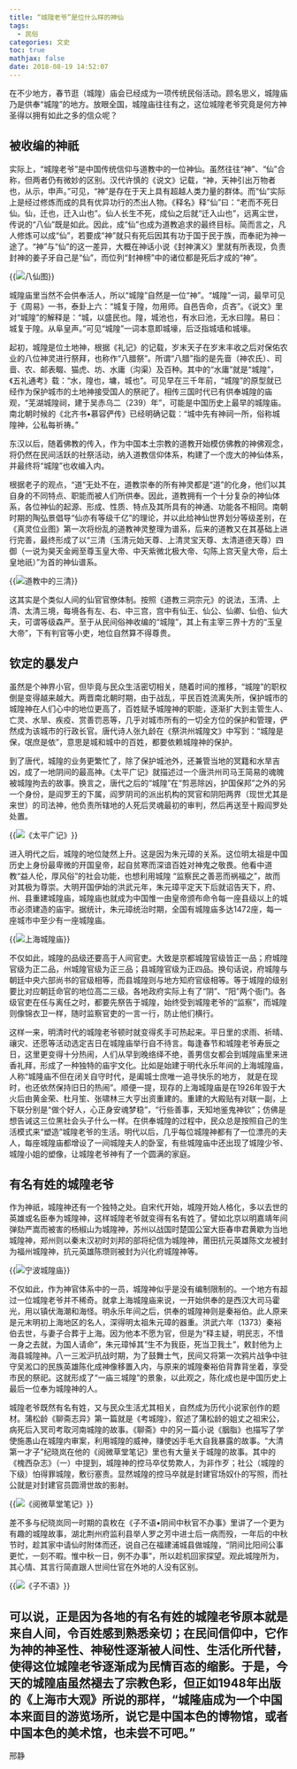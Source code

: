 ```yaml
---
title: “城隍老爷”是位什么样的神仙
tags:
  - 民俗
categories: 文史
toc: true
mathjax: false
date: 2018-08-19 14:52:07
---
```

在不少地方，春节逛（城隍）庙会已经成为一项传统民俗活动。顾名思义，城隍庙乃是供奉“城隍”的地方。放眼全国，城隍庙往往有之，这位城隍老爷究竟是何方神圣得以拥有如此之多的信众呢？

## 被收编的神祇

实际上，“城隍老爷”是中国传统信仰与道教中的一位神仙。虽然往往“神”、“仙”合称，但两者仍有微妙的区别。汉代许慎的《说文》记载，“神，天神引出万物者也，从示，申声。”可见，“神”是存在于天上具有超越人类力量的群体。而“仙”实际上是经过修炼而成的具有优异功行的杰出人物。《释名》释“仙”曰：“老而不死日仙。仙，迁也，迁入山也”。仙人长生不死，成仙之后就“迁入山也”，远离尘世，传说的“八仙”既是如此。因此，成“仙”也成为道教追求的最终目标。简而言之，凡人修炼可以成“仙”，若要成“神”就只有死后因其有功于国于民于族，而奉祀为神一途了。“神”与“仙”的这一差异，大概在神话小说《封神演义》里就有所表现，负责封神的姜子牙自己是“仙”，而位列“封神榜”中的诸位都是死后才成的“神”。

{{<img src="https://ian2.oss-cn-hangzhou.aliyuncs.com/clt6/20190307205552.png" alt="八仙图">}}

城隍庙里当然不会供奉活人，所以“城隍”自然是一位“神”。“城隍”一词，最早可见于《周易》一书，泰卦上六：“城复于隍，勿用师。自邑告命，贞吝”。《说文》里对“城隍”的解释是：“城，以盛民也。隍，城池也，有水曰池，无水曰隍。易曰：城复于隍。从阜皇声。”可见“城隍”一词本意即城壕，后泛指城墙和城壕。

起初，城隍是位土地神，根据《礼记》的记载，岁末天子在岁末丰收之后对保佑农业的八位神灵进行祭拜，也称作“八腊祭”。所谓“八腊”指的是先啬（神农氏）、司啬、农、邮表畷、猫虎、坊、水庸（沟渠）及百种。其中的“水庸”就是“城隍”，《五礼通考》载：“水，隍也，墉，城也”。可见早在三千年前，“城隍”的原型就已经作为保护城市的土地神接受国人的祭祀了。相传三国时代已有供奉城隍的庙观，“芜湖城隍祠，建于吴赤乌二（239）年”，可能是中国历史上最早的城隍庙。南北朝时候的《北齐书•慕容俨传》已经明确记载：“城中先有神祠一所，俗称城隍神，公私每祈祷。”

东汉以后，随着佛教的传入，作为中国本土宗教的道教开始模仿佛教的神佛观念，将仍然在民间活跃的社祭活动，纳入道教信仰体系，构建了一个庞大的神仙体系，并最终将“城隍”也收编入内。

根据老子的观点，“道”无处不在，道教崇奉的所有神灵都是“道”的化身，他们以其自身的不同特点、职能而被人们所供奉。因此，道教拥有一个十分复杂的神仙体系，各位神仙的起源、形成、性质、特点及其所具有的神通、功能各不相同。南朝时期的陶弘景倡导“仙亦有等级千亿”的理论，并以此给神仙世界划分等级差别，在《真灵位业图》第一次将纷乱的道教神灵整理为谱系，后来的道教又在其基础上进行完善，最终形成了以“三清（玉清元始天尊、上清灵宝天尊、太清道德天尊）四御（一说为昊天金阙至尊玉皇大帝、中天紫微北极大帝、勾陈上宫天皇大帝，后土皇地祇）”为首的神仙谱系。

{{<img src="https://ian2.oss-cn-hangzhou.aliyuncs.com/clt6/20190307205612.png" alt="道教中的三清">}}

这其实是个类似人间的仙官官僚体制。按照《道教三洞宗元》的说法，玉清、上清、太清三境，每境各有左、右、中三宫，宫中有仙王、仙公、仙卿、仙伯、仙大夫，可谓等级森严。至于从民间俗神收编的“城隍”，其上有主宰三界十方的“玉皇大帝”，下有判官等小吏，地位自然算不得尊贵。

## 钦定的暴发户

虽然是个神界小官，但毕竟与民众生活密切相关，随着时间的推移，“城隍”的职权倒是变得越来越大。两晋南北朝时期，由于战乱，平民百姓流离失所，保护城市的城隍神在人们心中的地位更高了，百姓赋予城隍神的职能，逐渐扩大到主管生人、亡灵、水旱、疾疫、赏善罚恶等，几乎对城市所有的一切全方位的保护和管理，俨然成为该城市的行政长官。唐代诗人张九龄在《祭洪州城隍文》中写到：“城隍是保，氓庶是依”，意思是城和城中的百姓，都要依赖城隍神的保护。

到了唐代，城隍的业务更繁忙了，除了保护城池外，还兼管当地的冥籍和水旱吉凶，成了一地阴间的最高神。《太平广记》就描述过一个唐洪州司马王简易的魂魄被城隍拘去的故事。换言之，唐代之后的“城隍”在“剪恶除凶，护国保邦”之外的另一个身份，是阎罗王的下属，阎罗阴司的派出机构的冥官和阴阳两界（现世尤其是来世）的司法神，他负责所辖地的人死后灵魂最初的审判，然后再送至十殿阎罗处处置。

{{<img src="https://ian2.oss-cn-hangzhou.aliyuncs.com/clt6/20190307205636.png" alt="《太平广记》">}}

进入明代之后，城隍的地位陡然上升。这是因为朱元璋的关系。这位明太祖是中国历史上身份最卑微的开国皇帝，起自贫寒而深谙百姓对神鬼之敬畏。他看中道教“益人伦，厚风俗”的社会功能，也想利用城隍 “监察民之善恶而祸福之”，故而对其极为尊崇。大明开国伊始的洪武元年，朱元璋平定天下后就诏告天下，府、州、县重建城隍庙，城隍庙也就成为中国惟一由皇帝颁布命令每一座县级以上的城市必须建造的庙宇。据统计，朱元璋统治时期，全国有城隍庙多达1472座，每一座城市中至少有一座城隍庙。

{{<img src="https://ian2.oss-cn-hangzhou.aliyuncs.com/clt6/20190307205653.png" alt="上海城隍庙">}}

不仅如此，城隍的品级还要高于人间官吏。大致是京都城隍官级皆正一品；府城隍官级为正二品，州城隍官级为正三品；县城隍官级为正四品。换句话说，府城隍与朝廷中央六部尚书的官级相等，而县城隍则与地方知府官级相等。等于城隍的级别要比对应朝廷命官的地位高二三级。各地政府实际上有了“阴”、“阳”两个衙门。各级官吏在任与离任之时，都要先祭告于城隍，始终受到城隍老爷的“监察”，而城隍则像锦衣卫一样，随时监察官吏的一言一行，防止他们横行。

这样一来，明清时代的城隍老爷顿时就变得炙手可热起来。平日里的求雨、祈晴、禳灾、还愿等活动选定吉日在城隍庙举行自不待言。每逢春节和城隍老爷寿辰之日，这里更变得十分热闹，人们从早到晚络绎不绝，善男信女都会到城隍庙里来进香礼拜，形成了一种独特的庙宇文化。比如是始建于明代永乐年间的上海城隍庙，人称“城隆庙不但在闭关自守时代，是阖城士庶唯一追寻快乐的地方， 就是在现时，也还依然保持旧日的热闹”。顺便一提，现存的上海城隍庙是在1926年毁于大火后由黄金荣、杜月笙、张啸林三大亨出资重建的。重建的大殿贴有对联一副，上下联分别是“做个好人，心正身安魂梦稳”，“行些善事，天知地鉴鬼神钦”；仿佛是想告诫这三位黑社会头子什么一样。在供奉城隍的过程中，民众总是按照自己的生活模式来“塑造”城隍老爷的生活。明代以后，几乎每位城隍神都有了一位漂亮的夫人，每座城隍庙都增设了一间城隍夫人的卧室，有些城隍庙中还出现了城隍少爷、城隍小姐的塑像，让城隍老爷神有了一个圆满的家庭。

## 有名有姓的城隍老爷

作为神祇，城隍神还有一个独特之处。自宋代开始，城隍开始人格化，多以去世的英雄或名臣奉为城隍神，这样城隍老爷就变得有名有姓了。譬如北京以明嘉靖年间弹劾严嵩而被害的杨椒山为城隍神，苏州以战国时楚国公室大臣春申君黄歇为当地城隍神，郑州则以秦末汉初时刘邦的部将纪信为城隍神，莆田抗元英雄陈文龙被封为福州城隍神，抗元英雄陈瓒则被封为兴化府城隍神等。

{{<img src="https://ian2.oss-cn-hangzhou.aliyuncs.com/clt6/20190307205712.png" alt="宁波城隍庙">}}

不仅如此，作为神官体系中的一员，城隍神似乎是没有编制限制的。一个地方有超过一位城隍老爷并不稀奇。就拿上海城隍庙来说，一开始供奉的是西汉大司马霍光，用以镇伏海潮和海怪。明永乐年间之后，供奉的城隍神则是秦裕伯。此人原来是元末明初上海地区的名人，深得明太祖朱元璋的器重。洪武六年（1373）秦裕伯去世，与妻子合葬于上海。因为他本不愿为官，但是为“释主疑，明民志，不惜一身之去就，为国人请命”，朱元璋悼其“生不为我臣，死当卫我土”，敕封他为上海县城隍神。八一三淞沪抗战时期，为了鼓舞士气，民间又将第一次鸦片战争中驻守吴淞口的民族英雄陈化成神像移置入内，与原来的城隍秦裕伯背靠背坐着，享受市民的祭祀。这就形成了“一庙三城隍”的景象，以此观之，陈化成也是中国历史上最后一位奉为城隍神的人。

城隍老爷既然有名有姓，又与民众生活尤其相关，自然成为历代小说家创作的题材。蒲松龄《聊斋志异》第一篇就是《考城隍》，叙述了蒲松龄的姐丈之祖宋公，病死后入冥司考取河南城隍的故事。《聊斋》中的另一篇小说《胭脂》也描写了学使施愚山在城隍内审案，利用城隍的威神，赚使凶手毛大自我暴露的故事。“大清第一才子”纪晓岚在他的《阅微草堂笔记》里也有大量关于城隍的故事。其中的《槐西杂志》（一）中提到，城隍神的控马卒仗势欺人，为非作歹；社公（城隍的下级）怕得罪城隍，敷衍塞责。显然城隍的控马卒就是封建官场奴仆的写照，而社公就是对封建官员圆滑世故的影射。

{{<img src="https://ian2.oss-cn-hangzhou.aliyuncs.com/clt6/20190307205732.png" alt="《阅微草堂笔记》">}}


差不多与纪晓岚同一时期的袁枚在《子不语•阴间中秋官不办事》里讲了一个更为有趣的城隍故事，湖北荆州府监利县举人罗之芳中进士后一病而殁，一年后的中秋节时，趁其家中请仙时附体而还，说自己在福建浦城县做城隍，“阴间比阳间公事更忙，一刻不暇。惟中秋一日，例不办事”，所以趁机回家探望。观此城隍所为，其心情、其言行简直跟人世间仕官在外地的人没有区别。

{{<img src="https://ian2.oss-cn-hangzhou.aliyuncs.com/clt6/20190307205750.png" alt="《子不语》">}}


可以说，正是因为各地的有名有姓的城隍老爷原本就是来自人间，令百姓感到熟悉亲切；在民间信仰中，它作为神的神圣性、神秘性逐渐被人间性、生活化所代替，使得这位城隍老爷逐渐成为民情百态的缩影。于是，今天的城隍庙虽然褪去了宗教色彩，但正如1948年出版的《上海市大观》所说的那样，“城隆庙成为一个中国本来面目的游览场所，说它是中国本色的博物馆，或者中国本色的美术馆，也未尝不可吧。”
---
邢静